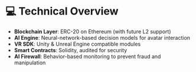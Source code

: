 # 💻 Technical Overview

- **Blockchain Layer**: ERC-20 on Ethereum (with future L2 support)
- **AI Engine**: Neural-network-based decision models for avatar interaction
- **VR SDK**: Unity & Unreal Engine compatible modules
- **Smart Contracts**: Solidity, audited for security
- **AI Firewall**: Behavior-based monitoring to prevent fraud and manipulation
